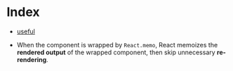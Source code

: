 # Index
- [useful](https://dmitripavlutin.com/use-react-memo-wisely/)

- When the component is wrapped by `React.memo`, React memoizes the **rendered output** of the wrapped component, then skip unnecessary **re-rendering**. 

